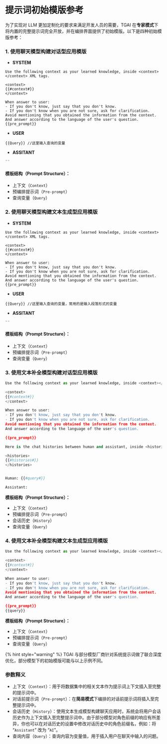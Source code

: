 # 提示词初始模版参考

为了实现对 LLM 更加定制化的要求来满足开发人员的需要，TGAI 在**专家模式**下将内置的完整提示词完全开放，并在编排界面提供了初始模版。以下是四种初始模版参考：

### 1. 使用聊天模型构建对话型应用模版

* **SYSTEM**

```
Use the following context as your learned knowledge, inside <context></context> XML tags.

<context>
{{#context#}}
</context>

When answer to user:
- If you don't know, just say that you don't know.
- If you don't know when you are not sure, ask for clarification.
Avoid mentioning that you obtained the information from the context.
And answer according to the language of the user's question.
{{pre_prompt}}
```

* **USER**

```
{{Query}} //这里输入查询的变量
```

* **ASSITANT**

```Python
"" 
```

#### **模板结构（Prompt Structure）：**

* 上下文（`Context`）
* 预编排提示词（`Pre-prompt`）
* 查询变量（`Query`）

### 2. 使用聊天模型构建文本生成型应用模版

* **SYSTEM**

```
Use the following context as your learned knowledge, inside <context></context> XML tags.

<context>
{{#context#}}
</context>

When answer to user:
- If you don't know, just say that you don't know.
- If you don't know when you are not sure, ask for clarification.
Avoid mentioning that you obtained the information from the context.
And answer according to the language of the user's question.
{{pre_prompt}}
```

* **USER**

```
{{Query}} //这里输入查询的变量，常用的是输入段落形式的变量
```

* **ASSITANT**

```Python
"" 
```

#### **模板结构（Prompt Structure）：**

* 上下文（`Context`）
* 预编排提示词（`Pre-prompt`）
* 查询变量（`Query`）

### 3. 使用文本补全模型构建对话型应用模版

```Python
Use the following context as your learned knowledge, inside <context></context> XML tags.

<context>
{{#context#}}
</context>

When answer to user:
- If you don't know, just say that you don't know.
- If you don't know when you are not sure, ask for clarification.
Avoid mentioning that you obtained the information from the context.
And answer according to the language of the user's question.

{{pre_prompt}}

Here is the chat histories between human and assistant, inside <histories></histories> XML tags.

<histories>
{{#histories#}}
</histories>


Human: {{#query#}}

Assistant: 
```

**模板结构（Prompt Structure）：**

* 上下文（`Context`）
* 预编排提示词（`Pre-prompt`）
* 会话历史（`History`）
* 查询变量（`Query`）

### 4. 使用文本补全模型构建文本生成型应用模版

```Python
Use the following context as your learned knowledge, inside <context></context> XML tags.

<context>
{{#context#}}
</context>

When answer to user:
- If you don't know, just say that you don't know.
- If you don't know when you are not sure, ask for clarification.
Avoid mentioning that you obtained the information from the context.
And answer according to the language of the user's question.

{{pre_prompt}}
{{query}}
```

**模板结构（Prompt Structure）：**

* 上下文（`Context`）
* 预编排提示词（`Pre-prompt`）
* 查询变量（`Query`）

{% hint style="warning" %}
TGAI 与部分模型厂商针对系统提示词做了联合深度优化，部分模型下的初始模版可能与以上示例不同。


### 参数释义

* 上下文（`Context`）：用于将数据集中的相关文本作为提示词上下文插入至完整的提示词中。
* 对话前提示词（`Pre-prompt`）：在**简易模式**下编排的对话前提示词将插入至完整提示词中。
* 会话历史（`History`）：使用文本生成模型构建聊天应用时，系统会将用户会话历史作为上下文插入至完整提示词中。由于部分模型对角色前缀的响应有所差异，你也可以在对话历史的设置中修改对话历史中的角色前缀名，例如：将 “`Assistant`” 改为 “`AI`”。
* 查询内容（`Query`）：查询内容为变量值，用于插入用户在聊天中输入的问题。
